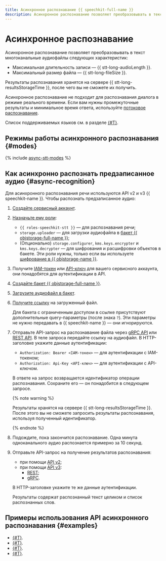 ```yaml
---
title: Асинхронное распознавание {{ speechkit-full-name }}
description: Асинхронное распознавание позволяет преобразовывать в текст многоканальные аудиофайлы. Результаты распознавания хранятся на сервере {{ stt-long-resultsStorageTime }}, после чего вы не сможете их получить.
---
```


# Асинхронное распознавание

Асинхронное распознавание позволяет преобразовывать в текст многоканальные аудиофайлы следующих характеристик:
* Максимальная длительность записи — {{ stt-long-audioLength }}.
* Максимальный размер файла — {{ stt-long-fileSize }}.

Результаты распознавания хранятся на сервере {{ stt-long-resultsStorageTime }}, после чего вы не сможете их получить.

Асинхронное распознавание не подходит для распознавания диалога в режиме реального времени. Если вам нужны промежуточные результаты и минимальное время ответа, используйте [потоковое распознавание](streaming.md).

Список поддерживаемых языков см. в разделе [{#T}](models.md#languages).

## Режимы работы асинхронного распознавания {#modes}

{% include [async-stt-modes](../../_includes/speechkit/async-modes.md) %}

## Как асинхронно распознать предзаписанное аудио {#async-recognition}


Для асинхронного распознавания речи используются API v2 и v3 {{ speechkit-name }}. Чтобы распознать предзаписанное аудио:

1. [Создайте сервисный аккаунт](../../iam/operations/sa/create.md).
1. [Назначьте ему роли](../../iam/operations/sa/assign-role-for-sa.md):

   * `{{ roles-speechkit-stt }}` — для распознавания речи;
   * `storage.uploader` — для загрузки аудиофайла в [бакет {{ objstorage-full-name }}](../../storage/concepts/bucket.md);
   * (Опционально) `storage.configurer`, `kms.keys.encrypter` и `kms.keys.decrypter` — для шифрования и расшифровки объектов в бакете. Эти роли нужны, только если вы используете [шифрование в {{ objstorage-name }}](../../storage/concepts/encryption.md).

1. Получите [IAM-токен](../../iam/operations/iam-token/create-for-sa.md) или [API-ключ](../../iam/operations/authentication/manage-api-keys.md#create-api-key) для вашего сервисного аккаунта, они понадобятся для аутентификации в API.
1. [Создайте бакет {{ objstorage-full-name }}](../../storage/operations/buckets/create.md).
1. [Загрузите аудиофайл в бакет](../../storage/operations/objects/upload.md).
1. [Получите ссылку](../../storage/operations/objects/link-for-download.md) на загруженный файл.

   Для бакета с ограниченным доступом в ссылке присутствуют дополнительные query-параметры (после знака `?`). Эти параметры не нужно передавать в {{ speechkit-name }} — они игнорируются.

1. Отправьте API-запрос на распознавание файла через [gRPC API](../stt-v3/api-ref/grpc/AsyncRecognizer) или [REST API](../stt-v3/api-ref/AsyncRecognizer/index.md). В теле запроса передайте ссылку на аудиофайл. В HTTP-заголовке укажите данные аутентификации:

   * `Authorization: Bearer <IAM-токен>` — для аутентификации с IAM-токеном;
   * `Authorization: Api-Key <API-ключ>` — для аутентификации с API-ключом.

   В ответе на запрос возвращается идентификатор операции распознавания. Сохраните его — он понадобится в следующем запросе.

   {% note warning %}

   Результаты хранятся на сервере {{ stt-long-resultsStorageTime }}. После этого вы не сможете запросить результаты распознавания, используя полученный идентификатор.

   {% endnote %}

1. Подождите, пока закончится распознавание. Одна минута одноканального аудио распознается примерно за 10 секунд.
1. Отправьте API-запрос на получение результатов распознавания:
   * при помощи [API v2](api/transcribation-api.md#get-result);
   * при помощи [API v3](../stt-v3/api-ref/AsyncRecognizer/getRecognition.md):
       * [REST](../stt-v3/api-ref/AsyncRecognizer/getRecognition.md);
       * [gRPC](../stt-v3/api-ref/grpc/AsyncRecognizer/getRecognition.md).

   В HTTP-заголовке укажите те же данные аутентификации.

   Результаты содержат распознанный текст целиком и список распознанных слов.


## Примеры использования API асинхронного распознавания {#examples}

* [{#T}](api/transcribation-lpcm.md).
* [{#T}](api/transcribation-ogg.md).
* [{#T}](api/transcribation-api-v3.md).
* [{#T}](api/batch-transcribation.md).